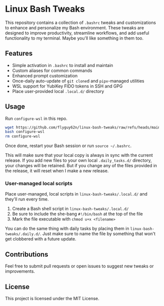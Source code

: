 # Linux Bash Tweaks

This repository contains a collection of `.bashrc` tweaks and customizations to enhance and personalize my Bash environment. These tweaks are designed to improve productivity, streamline workflows, and add useful functionality to my terminal.  Maybe you'll like something in them too.

## Features
- Simple activation in `.bashrc` to install and maintain
- Custom aliases for common commands
- Enhanced prompt customization
- Once-daily auto-update of `git clone`d and `pipx`-managed utilities
- WSL support for YubiKey FIDO tokens in SSH and GPG
- Place user-provided local `.local.d/` directory

## Usage
Run `configure-wsl` in this repo.  

```bash
wget https://github.com/flyguy62n/linux-bash-tweaks/raw/refs/heads/main/configure-wsl
bash configure-wsl
rm configure-wsl
```

Once done, restart your Bash session or run `source ~/.bashrc`.

This will make sure that your local copy is always in sync with the current release.  If you add new files to your own local `.daily_tasks.d/` directory, your changes will be retained. But if you change any of the files provided in the release, it will reset when I make a new release.

### User-managed local scripts
Place user-managed, local scripts in `linux-bash-tweaks/.local.d/` and they'll run every time.
1. Create a Bash shell script in `linux-bash-tweaks/.local.d/`
2. Be sure to include the she-bang `#!/bin/bash` at the top of the file
3. Mark the file executable with `chmod u+x <filename>`

You can do the same thing with daily tasks by placing them in `linux-bash-tweaks/.daily.d/`.  Just make sure to name the file by something that won't get clobbered with a future update.

## Contributions
Feel free to submit pull requests or open issues to suggest new tweaks or improvements.

## License
This project is licensed under the MIT License.